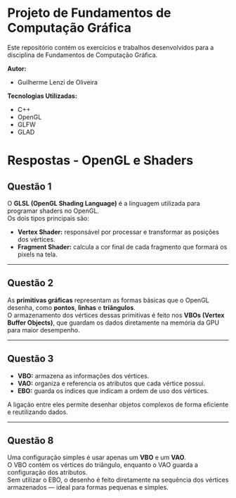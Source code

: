 # Projeto de Fundamentos de Computação Gráfica

Este repositório contém os exercícios e trabalhos desenvolvidos para a disciplina de Fundamentos de Computação Gráfica.

**Autor:**
* Guilherme Lenzi de Oliveira

**Tecnologias Utilizadas:**
* C++
* OpenGL
* GLFW
* GLAD
# Respostas - OpenGL e Shaders

## Questão 1
O **GLSL (OpenGL Shading Language)** é a linguagem utilizada para programar shaders no OpenGL.  
Os dois tipos principais são:  
- **Vertex Shader:** responsável por processar e transformar as posições dos vértices.  
- **Fragment Shader:** calcula a cor final de cada fragmento que formará os pixels na tela.

---

## Questão 2
As **primitivas gráficas** representam as formas básicas que o OpenGL desenha, como **pontos**, **linhas** e **triângulos**.  
O armazenamento dos vértices dessas primitivas é feito nos **VBOs (Vertex Buffer Objects)**, que guardam os dados diretamente na memória da GPU para maior desempenho.

---

## Questão 3
- **VBO:** armazena as informações dos vértices.  
- **VAO:** organiza e referencia os atributos que cada vértice possui.  
- **EBO:** guarda os índices que indicam a ordem de uso dos vértices.  

A ligação entre eles permite desenhar objetos complexos de forma eficiente e reutilizando dados.

---

## Questão 8
Uma configuração simples é usar apenas um **VBO** e um **VAO**.  
O VBO contém os vértices do triângulo, enquanto o VAO guarda a configuração dos atributos.  
Sem utilizar o EBO, o desenho é feito diretamente na sequência dos vértices armazenados — ideal para formas pequenas e simples.
